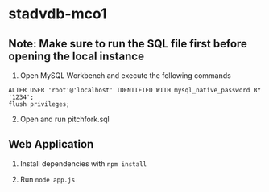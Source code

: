 # stadvdb-mco1

## Note: Make sure to run the SQL file first before opening the local instance
1. Open MySQL Workbench and execute the following commands
```
ALTER USER 'root'@'localhost' IDENTIFIED WITH mysql_native_password BY '1234';
flush privileges;
```
2. Open and run pitchfork.sql

## Web Application
1. Install dependencies with `npm install`

3. Run `node app.js`
